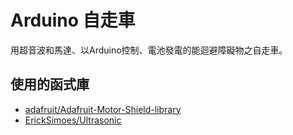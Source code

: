 # Arduino 自走車
用超音波和馬達、以Arduino控制、電池發電的能迴避障礙物之自走車。

## 使用的函式庫
- [adafruit/Adafruit-Motor-Shield-library](https://github.com/adafruit/Adafruit-Motor-Shield-library)
- [ErickSimoes/Ultrasonic](https://github.com/ErickSimoes/Ultrasonic)
